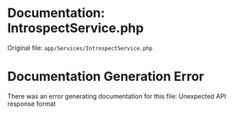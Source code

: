 # Documentation: IntrospectService.php

Original file: `app/Services/IntrospectService.php`

# Documentation Generation Error

There was an error generating documentation for this file: Unexpected API response format